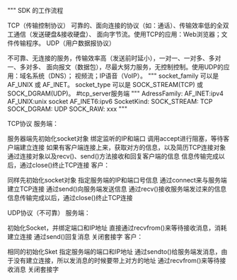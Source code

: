 """
SDK 的工作流程

TCP（传输控制协议）
可靠的、面向连接的协议（如：通话）、传输效率低的全双工通信（发送硬盘&接收硬盘）、
面向字节流。使用TCP的应用：Web浏览器；文件传输程序。
UDP（用户数据报协议）

不可靠、无连接的服务，传输效率高（发送前时延小），一对一、一对多、多对一、多对多、
面向报文（数据包），尽最大努力服务，无控制控制。使用UDP的应用：域名系统（DNS）；
视频流；IP语音（VoIP）。
"""
socket_family 可以是 AF_UNIX 或 AF_INET。
socket_type 可以是 SOCK_STREAM(TCP) 或 SOCK_DGRAM(UDP)。
#tcp_server服务端
"""
AdressFamily:
    AF_INET:ipv4
    AF_UNIX:unix socket
    AF_INET6:ipv6
SocketKind:
    SOCK_STREAM: TCP
    SOCK_DGRAM: UDP
    SOCK_RAW: xxx
"""

TCP协议
服务端：

服务器端先初始化socket对象
绑定监听的IP和端口
调用accept进行阻塞，等待客户端建立连接
如果有客户端连接上来，获取对方的信息，以及简历TCP连接对象
通过连接对象以及recv()、send()方法接收和回复客户端的信息
信息传输完成以后，通过close()终止TCP连接
客户：

同样先初始化socket对象
指定服务端的IP和端口号信息
通过connect来与服务端建立TCP连接
通过send()向服务端发送信息
通过recv()接收服务端发过来的信息
信息传输完成以后，通过close()终止TCP连接


UDP协议（不可靠）
服务端：

初始化Socket，并绑定端口和IP地址
直接通过recvfrom()来等待接收消息，消耗建立连接
通过send()回复消息
关闭套接字
客户：

相同的初始化Sket
指定服务端的端口和IP地址
通过sendto()给服务端发消息，由于没有建立连接，所以发消息的时候要带上对方的地址
通过recvfrom()来等待接收消息
关闭套接字









